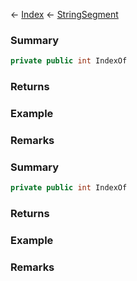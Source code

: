 ← [Index](Api-Index) ← [StringSegment](VRage.Game.ModAPI.Ingame.Utilities.StringSegment)

### Summary

```csharp
private public int IndexOf
```

### Returns

### Example

### Remarks

### Summary

```csharp
private public int IndexOf
```

### Returns

### Example

### Remarks


